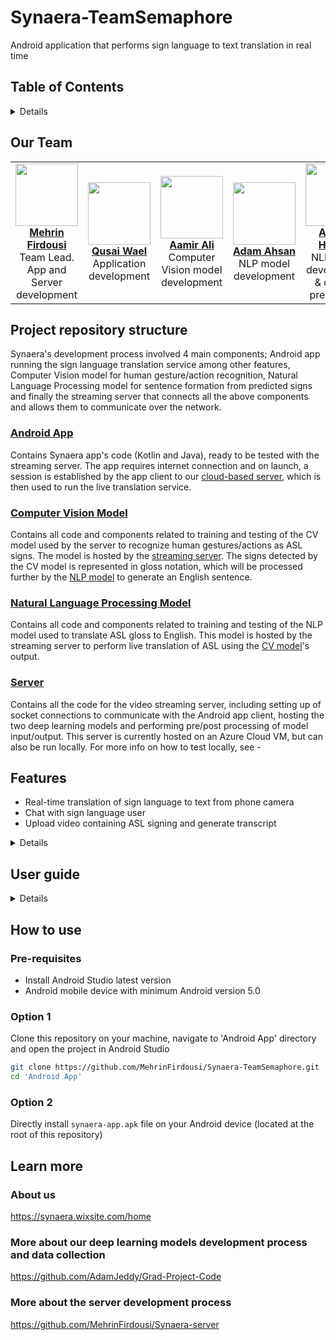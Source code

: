 # Synaera-TeamSemaphore

Android application that performs sign language to text translation in real time

## Table of Contents <!-- omit in toc -->
<details>
  
- [Our Team](#our-team)
- [Project repository structure](#project-repository-structure)
- [Features](#features)
- [User guide](#user-guide)
- [How to use](#how-to-use)
- [Learn more](#learn-more)
</details>
  
## Our Team
<table>
  <tbody>
    <tr>
      <td align="center"><a href="https://github.com/MehrinFirdousi"><img src="https://avatars.githubusercontent.com/u/88845742?v=4" width="100px;"/><br/><b>Mehrin Firdousi</b></a><br/>Team Lead. App and Server development</td>
      <td align="center"><a href="https://github.com/AlbusTheDev"><img src="https://avatars.githubusercontent.com/u/39058660?v=4" width="100px;"/><br/><b>Qusai Wael</b></a><br/>Application development</td>
      <td align="center"><a href="https://github.com/aa055"><img src="https://avatars.githubusercontent.com/u/64472870?v=4" width="100px;"/><br/><b>Aamir Ali</b></a><br/>Computer Vision model development</td>
      <td align="center"><a href="https://github.com/AdamJeddy"><img src="https://avatars.githubusercontent.com/u/58102753?v=4" width="100px;"/><br/><b>Adam Ahsan</b></a><br/>NLP model development</td>
      <td align="center"><a href="https://github.com/ayeshajr"><img src="https://avatars.githubusercontent.com/u/122777235?v=4" width="100px;"/><br/><b>Ayesha Hassan</b></a><br/>NLP model development & dataset preparation</td>
    </tr>
  </tbody>
</table>

## Project repository structure 
Synaera's development process involved 4 main components; Android app running the sign language translation service among other features, Computer Vision model for human gesture/action recognition, Natural Language Processing model for sentence formation from predicted signs and finally the streaming server that connects all the above components and allows them to communicate over the network. 

### [Android App](https://github.com/MehrinFirdousi/Synaera-TeamSemaphore/tree/main/Android%20App)
Contains Synaera app's code (Kotlin and Java), ready to be tested with the streaming server. The app requires internet connection and on launch, a session is established by the app client to our [cloud-based server](#server), which is then used to run the live translation service.

### [Computer Vision Model](https://github.com/MehrinFirdousi/Synaera-TeamSemaphore/tree/main/Computer%20Vision%20Model)
Contains all code and components related to training and testing of the CV model used by the server to recognize human gestures/actions as ASL signs. The model is hosted by the [streaming server](#server). The signs detected by the CV model is represented in gloss notation, which will be processed further by the [NLP model](#natural-language-processing-model) to generate an English sentence.

### [Natural Language Processing Model](https://github.com/MehrinFirdousi/Synaera-TeamSemaphore/tree/main/NLP%20Model)
Contains all code and components related to training and testing of the NLP model used to translate ASL gloss to English. This model is hosted by the streaming server to perform live translation of ASL using the [CV model](#computer-vision-model)'s output.

### [Server](https://github.com/MehrinFirdousi/Synaera-TeamSemaphore/blob/main/Server)
Contains all the code for the video streaming server, including setting up of socket connections to communicate with the Android app client, hosting the two deep learning models and performing pre/post processing of model input/output. This server is currently hosted on an Azure Cloud VM, but can also be run locally. For more info on how to test locally, see - 


## Features
* Real-time translation of sign language to text from phone camera
* Chat with sign language user 
* Upload video containing ASL signing and generate transcript

<details>
  
  <img src="https://user-images.githubusercontent.com/88845742/229358780-b0ea867d-41a8-4d98-a03b-086c4d21f94f.jpg" width="334" height="744" />
</details>

## User guide 

<details>
  
### On-boarding Screens and Login/Registration steps


https://user-images.githubusercontent.com/88845742/229374064-92112d25-e4f7-4133-821f-aacfbd8b0d7d.mp4



### Real-time translation and Chat demo


https://user-images.githubusercontent.com/88845742/229364607-ef0f263a-adcf-46dd-a5ea-c841af0e4427.mp4

### Transcript generation for Video Upload demo


https://user-images.githubusercontent.com/88845742/229370785-60b00b32-db75-4e14-bb19-2f7725de8033.mp4
</details>

## How to use 

### Pre-requisites
* Install Android Studio latest version 
* Android mobile device with minimum Android version 5.0

### Option 1
Clone this repository on your machine, navigate to 'Android App' directory and open the project in Android Studio

```bash
git clone https://github.com/MehrinFirdousi/Synaera-TeamSemaphore.git
cd 'Android App'
```

### Option 2
Directly install `synaera-app.apk` file on your Android device (located at the root of this repository)

## Learn more

### About us
https://synaera.wixsite.com/home

### More about our deep learning models development process and data collection
https://github.com/AdamJeddy/Grad-Project-Code

### More about the server development process 
https://github.com/MehrinFirdousi/Synaera-server
